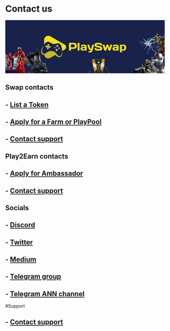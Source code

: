 # Contact us
![](assets/images/pswapdoc.jpg)

## Swap contacts
## - [List a Token](https://docs.playswap.org/business-partnerships/)
## - [Apply for a Farm or PlayPool](https://docs.playswap.org/business-partnerships/)
## - [Contact support](https://discord.gg/8v7Fd7PG9K)

## Play2Earn contacts
## - [Apply for Ambassador](https://docs.playswap.org/marketing/)
## - [Contact support](https://discord.gg/8v7Fd7PG9K)

## Socials
## - [Discord](https://discord.gg/8v7Fd7PG9K)
## - [Twitter](https://twitter.com/PlaySwapDeFi)
## - [Medium](https://medium.com/@PlaySwap)
## - [Telegram group](https://t.me/PlaySwapDeFi)
## - [Telegram ANN channel](https://t.me/PlaySwapDefiANN)

#Support 
## - [Contact support](https://discord.gg/8v7Fd7PG9K)